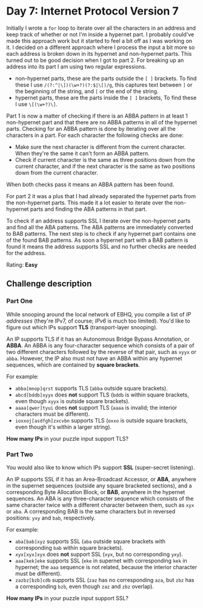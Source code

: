 # Day 7: Internet Protocol Version 7

Initially I wrote a `for` loop to iterate over all the characters in an address and keep track of whether or not I'm inside a hypernet part. I probably could've made this approach work but it started to feel a bit off as I was working on it. I decided on a different approach where I process the input a bit more so each address is broken down in its hypernet and non-hypernet parts. This turned out to be good decision when I got to part 2. For breaking up an address into its part I am using two regular expressions.

- non-hypernet parts, these are the parts outside the `[ ]` brackets. To find these I use `/(?:^|\])(\w+?)(?:$|\[)/g`, this captures text between `]` or the beginning of the string, and `[` or the end of the string.
- hypernet parts, these are the parts inside the `[ ]` brackets, To find these I use `\[(\w+?)\]`.

Part 1 is now a matter of checking if there is an ABBA pattern in at least 1 non-hypernet part and that there are no ABBA patterns in all of the hypernet parts. Checking for an ABBA pattern is done by iterating over all the characters in a part. For each character the following checks are done:

- Make sure the next character is different from the current character. When they're the same it can't form an ABBA pattern.
- Check if current character is the same as three positions down from the current character, and if the next character is the same as two positions down from the current character.

When both checks pass it means an ABBA pattern has been found.

For part 2 it was a plus that I had already separated the hypernet parts from the non-hypernet parts. This made it a lot easier to iterate over the non-hypernet parts and finding the ABA patterns in that part.

To check if an address supports SSL I iterate over the non-hypernet parts and find all the ABA patterns. The ABA patterns are immediately converted to BAB patterns. The next step is to check if any hypernet part contains one of the found BAB patterns. As soon a hypernet part with a BAB pattern is found it means the address supports SSL and no further checks are needed for the address.

Rating: **Easy**

## Challenge description

### Part One

While snooping around the local network of EBHQ, you compile a list of *IP addresses* (they're IPv7, of course; *IPv6* is much too limited). You'd like to figure out which IPs support **TLS** (transport-layer snooping).

An IP supports TLS if it has an Autonomous Bridge Bypass Annotation, or **ABBA**.  An ABBA is any four-character sequence which consists of a pair of two different characters followed by the reverse of that pair, such as `xyyx` or `abba`.  However, the IP also must not have an ABBA within any hypernet sequences, which are contained by **square brackets**.

For example:


- `abba[mnop]qrst` supports TLS (`abba` outside square brackets).
- `abcd[bddb]xyyx` does **not** support TLS (`bddb` is within square brackets, even though `xyyx` is outside square brackets).
- `aaaa[qwer]tyui` does **not** support TLS (`aaaa` is invalid; the interior characters must be different).
- `ioxxoj[asdfgh]zxcvbn` supports TLS (`oxxo` is outside square brackets, even though it's within a larger string).

**How many IPs** in your puzzle input support TLS?


### Part Two

You would also like to know which IPs support **SSL** (super-secret listening).

An IP supports SSL if it has an Area-Broadcast Accessor, or **ABA**, anywhere in the supernet sequences (outside any square bracketed sections), and a corresponding Byte Allocation Block, or **BAB**, anywhere in the hypernet sequences. An ABA is any three-character sequence which consists of the same character twice with a different character between them, such as `xyx` or `aba`. A corresponding BAB is the same characters but in reversed positions: `yxy` and `bab`, respectively.

For example:


- `aba[bab]xyz` supports SSL (`aba` outside square brackets with corresponding `bab` within square brackets).
- `xyx[xyx]xyx` does **not** support SSL (`xyx`, but no corresponding `yxy`).
- `aaa[kek]eke` supports SSL (`eke` in supernet with corresponding `kek` in hypernet; the `aaa` sequence is not related, because the interior character must be different).
- `zazbz[bzb]cdb` supports SSL (`zaz` has no corresponding `aza`, but `zbz` has a corresponding `bzb`, even though `zaz` and `zbz` overlap).

**How many IPs** in your puzzle input support SSL?
